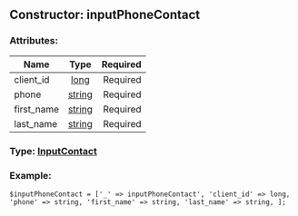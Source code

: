 ## Constructor: inputPhoneContact  

### Attributes:

| Name     |    Type       | Required |
|----------|:-------------:|---------:|
|client\_id|[long](../types/long.md) | Required|
|phone|[string](../types/string.md) | Required|
|first\_name|[string](../types/string.md) | Required|
|last\_name|[string](../types/string.md) | Required|


### Type: [InputContact](../types/InputContact.md)

### Example:


```
$inputPhoneContact = ['_' => inputPhoneContact', 'client_id' => long, 'phone' => string, 'first_name' => string, 'last_name' => string, ];
```